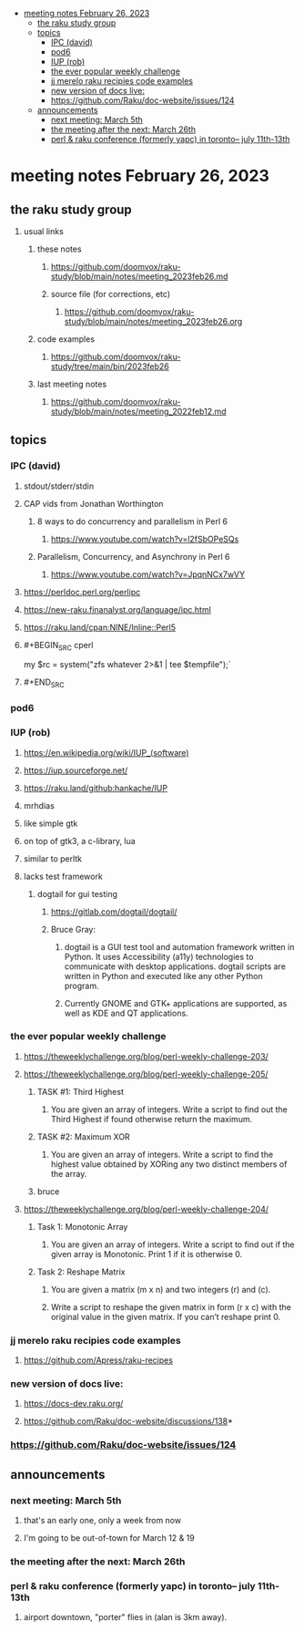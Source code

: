 - [meeting notes February 26, 2023](#org6f66efa)
  - [the raku study group](#orgfbb4f29)
  - [topics](#orgab4ca93)
    - [IPC (david)](#org74fd9a0)
    - [pod6](#org39be3ca)
    - [IUP (rob)](#org3c10477)
    - [the ever popular weekly challenge](#orge374012)
    - [jj merelo raku recipies code examples](#orgd5a1f1b)
    - [new version of docs live:](#org4edfde4)
    - [<https://github.com/Raku/doc-website/issues/124>](#org1984ccf)
  - [announcements](#orgb7757d2)
    - [next meeting: March 5th](#org774ad8d)
    - [the meeting after the next: March 26th](#orgdc0e8c2)
    - [perl & raku conference (formerly yapc) in toronto&#x2013; july 11th-13th](#org81d8099)


<a id="org6f66efa"></a>

# meeting notes February 26, 2023


<a id="orgfbb4f29"></a>

## the raku study group

1.  usual links

    1.  these notes
    
        1.  <https://github.com/doomvox/raku-study/blob/main/notes/meeting_2023feb26.md>
        
        2.  source file (for corrections, etc)
        
            1.  <https://github.com/doomvox/raku-study/blob/main/notes/meeting_2023feb26.org>
    
    2.  code examples
    
        1.  <https://github.com/doomvox/raku-study/tree/main/bin/2023feb26>
    
    3.  last meeting notes
    
        1.  <https://github.com/doomvox/raku-study/blob/main/notes/meeting_2022feb12.md>


<a id="orgab4ca93"></a>

## topics


<a id="org74fd9a0"></a>

### IPC (david)

1.  stdout/stderr/stdin

2.  CAP vids from Jonathan Worthington

    1.  8 ways to do concurrency and parallelism in Perl 6
    
        1.  <https://www.youtube.com/watch?v=l2fSbOPeSQs>
    
    2.  Parallelism, Concurrency, and Asynchrony in Perl 6
    
        1.  <https://www.youtube.com/watch?v=JpqnNCx7wVY>

3.  <https://perldoc.perl.org/perlipc>

4.  <https://new-raku.finanalyst.org/language/ipc.html>

5.  <https://raku.land/cpan:NINE/Inline::Perl5>

6.  #+BEGIN<sub>SRC</sub> cperl

    my $rc = system("zfs whatever 2>&1 | tee $tempfile");\`

7.  #+END<sub>SRC</sub>


<a id="org39be3ca"></a>

### pod6


<a id="org3c10477"></a>

### IUP (rob)

1.  <https://en.wikipedia.org/wiki/IUP_(software)>

2.  <https://iup.sourceforge.net/>

3.  <https://raku.land/github:hankache/IUP>

1.  mrhdias

2.  like simple gtk

3.  on top of gtk3, a c-library, lua

4.  similar to perltk

5.  lacks test framework

    1.  dogtail for gui testing
    
        1.  <https://gitlab.com/dogtail/dogtail/>
        
        2.  Bruce Gray:
        
            1.  dogtail is a GUI test tool and automation framework written in Python. It uses Accessibility (a11y) technologies to communicate with desktop applications. dogtail scripts are written in Python and executed like any other Python program.
            
            2.  Currently GNOME and GTK+ applications are supported, as well as KDE and QT applications.


<a id="orge374012"></a>

### the ever popular weekly challenge

1.  <https://theweeklychallenge.org/blog/perl-weekly-challenge-203/>

2.  <https://theweeklychallenge.org/blog/perl-weekly-challenge-205/>

    1.  TASK #1: Third Highest
    
        1.  You are given an array of integers. Write a script to find out the Third Highest if found otherwise return the maximum.
    
    2.  TASK #2: Maximum XOR
    
        1.  You are given an array of integers. Write a script to find the highest value obtained by XORing any two distinct members of the array.
    
    3.  bruce

3.  <https://theweeklychallenge.org/blog/perl-weekly-challenge-204/>

    1.  Task 1: Monotonic Array
    
        1.  You are given an array of integers. Write a script to find out if the given array is Monotonic. Print 1 if it is otherwise 0.
    
    2.  Task 2: Reshape Matrix
    
        1.  You are given a matrix (m x n) and two integers (r) and (c).
        
        2.  Write a script to reshape the given matrix in form (r x c) with the original value in the given matrix. If you can’t reshape print 0.


<a id="orgd5a1f1b"></a>

### jj merelo raku recipies code examples

1.  <https://github.com/Apress/raku-recipes>


<a id="org4edfde4"></a>

### new version of docs live:

1.  <https://docs-dev.raku.org/>

2.  <https://github.com/Raku/doc-website/discussions/138>\*


<a id="org1984ccf"></a>

### <https://github.com/Raku/doc-website/issues/124>


<a id="orgb7757d2"></a>

## announcements


<a id="org774ad8d"></a>

### next meeting: March 5th

1.  that's an early one, only a week from now

2.  I'm going to be out-of-town for March 12 & 19


<a id="orgdc0e8c2"></a>

### the meeting after the next: March 26th


<a id="org81d8099"></a>

### perl & raku conference (formerly yapc) in toronto&#x2013; july 11th-13th

1.  airport downtown, "porter" flies in (alan is 3km away).
